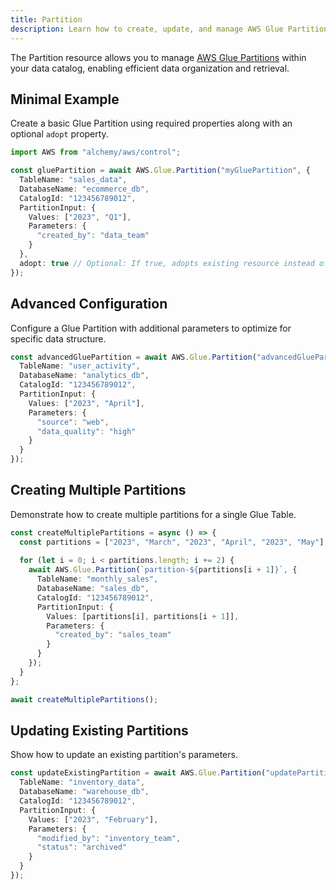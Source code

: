 ```yaml
---
title: Partition
description: Learn how to create, update, and manage AWS Glue Partitions using Alchemy Cloud Control.
---
```



The Partition resource allows you to manage [AWS Glue Partitions](https://docs.aws.amazon.com/glue/latest/userguide/) within your data catalog, enabling efficient data organization and retrieval.

## Minimal Example

Create a basic Glue Partition using required properties along with an optional `adopt` property.

```ts
import AWS from "alchemy/aws/control";

const gluePartition = await AWS.Glue.Partition("myGluePartition", {
  TableName: "sales_data",
  DatabaseName: "ecommerce_db",
  CatalogId: "123456789012",
  PartitionInput: {
    Values: ["2023", "Q1"],
    Parameters: {
      "created_by": "data_team"
    }
  },
  adopt: true // Optional: If true, adopts existing resource instead of failing if it already exists
});
```

## Advanced Configuration

Configure a Glue Partition with additional parameters to optimize for specific data structure.

```ts
const advancedGluePartition = await AWS.Glue.Partition("advancedGluePartition", {
  TableName: "user_activity",
  DatabaseName: "analytics_db",
  CatalogId: "123456789012",
  PartitionInput: {
    Values: ["2023", "April"],
    Parameters: {
      "source": "web",
      "data_quality": "high"
    }
  }
});
```

## Creating Multiple Partitions

Demonstrate how to create multiple partitions for a single Glue Table.

```ts
const createMultiplePartitions = async () => {
  const partitions = ["2023", "March", "2023", "April", "2023", "May"];
  
  for (let i = 0; i < partitions.length; i += 2) {
    await AWS.Glue.Partition(`partition-${partitions[i + 1]}`, {
      TableName: "monthly_sales",
      DatabaseName: "sales_db",
      CatalogId: "123456789012",
      PartitionInput: {
        Values: [partitions[i], partitions[i + 1]],
        Parameters: {
          "created_by": "sales_team"
        }
      }
    });
  }
};

await createMultiplePartitions();
```

## Updating Existing Partitions

Show how to update an existing partition's parameters.

```ts
const updateExistingPartition = await AWS.Glue.Partition("updatePartition", {
  TableName: "inventory_data",
  DatabaseName: "warehouse_db",
  CatalogId: "123456789012",
  PartitionInput: {
    Values: ["2023", "February"],
    Parameters: {
      "modified_by": "inventory_team",
      "status": "archived"
    }
  }
});
```
